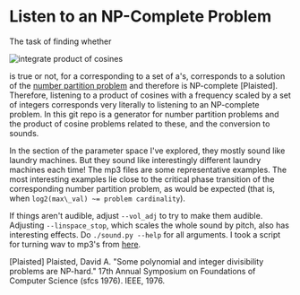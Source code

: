 Listen to an NP-Complete Problem
====

The task of finding whether

![integrate product of cosines](https://i.imgur.com/HtOPQQO.gif)

is true or not, for a corresponding to a set of a's, corresponds to a solution of the [number partition problem](https://en.wikipedia.org/wiki/Partition_problem) and therefore is NP-complete [Plaisted]. Therefore, listening to a product of cosines with a frequency scaled by a set of integers corresponds very literally to listening to an NP-complete problem. In this git repo is a generator for number partition problems and the product of cosine problems related to these, and the conversion to sounds.

In the section of the parameter space I've explored, they mostly sound like laundry machines. But they sound like interestingly different laundry machines each time! The mp3 files are some representative examples. The most interesting examples lie close to the critical phase transition of the corresponding number partition problem, as would be expected (that is, when `log2(max\_val) ~= problem cardinality`).

If things aren't audible, adjust `--vol_adj` to try to make them audible. Adjusting `--linspace_stop`, which scales the whole sound by pitch, also has interesting effects. Do `./sound.py --help` for all arguments. I took a script for turning wav to mp3's from [here](https://digifesto.com/2013/04/16/bash-script-for-converting-all-wav-files-in-a-directory-to-mp3/).

[Plaisted] Plaisted, David A. "Some polynomial and integer divisibility problems are NP-hard." 17th Annual Symposium on Foundations of Computer Science (sfcs 1976). IEEE, 1976.
